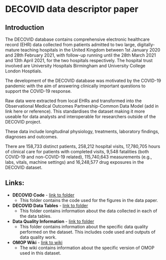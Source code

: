 # DECOVID data descriptor paper

## Introduction

The DECOVID database contains comprehensive electronic healthcare record (EHR) data collected from patients admitted to two large, digitally-mature teaching hospitals in the United Kingdom between 1st January 2020 and 28th February 2021,  with follow-up running until the 28th March 2021 and 13th April 2021, for the two hospitals respectively. The hospital trust involved are University Hospitals Birmingham and University College London Hosptials. 

The development of the DECOVID database was motivated by the COVID-19 pandemic with the aim of answering clinically important questions to support the COVID-19 response. 

Raw data were extracted from local EHRs and transformed into the Observational Medical Outcomes Partnership-Common Data Model (add in link here or reference). This standardises the dataset making it more useable for data analysts and interoperable for researchers outside of the DECOVID project.

These data include longitudinal physiology, treatments, laboratory findings, diagnoses and outcomes. 

There are 158,733 distinct patients, 258,212 hospital visits, 17,780,705 hours of clinical care for patients with completed visits, 9,548 fatalities (both COVID-19 and non-COVID-19 related), 115,740,643 measurements (e.g., labs, vitals, machine settings) and 16,248,577 drug exposures in the DECOVID dataset.

## Links:
* **DECOVID Code** - [link to folder]()
   * This folder contains the code used for the figures in the data paper.
* **DECOVID Data Tables** - [link to folder]()
  * This folder contains information about the data collected in each of the data tables.
* **Data Quality Information** - [link to folder]()
  * This folder contains information about the specific data quality performed on the dataset. This includes code used and outputs of data quality work.
* **OMOP Wiki** - [link to wiki]() 
  * The wiki contains information about the specific version of OMOP used in this dataset. 


